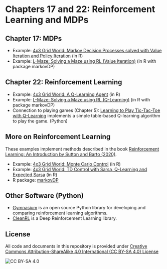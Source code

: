 <!-- #region -->
# Chapters 17 and 22: Reinforcement Learning and MDPs

## Chapter 17: MDPs

* Example: [4x3 Grid World: Markov Decision Processes solved with Value Iteration and Policy Iteration](https://mhahsler.github.io/CS7320-AI/RL/MDP.html) (in R)
* Example: [L-Maze: Solving a Maze using RL (Value Iteration)](https://mhahsler.github.io/CS7320-AI/RL/RL-Maze.html) (in R with package markovDP)

## Chapter 22: Reinforcement Learning
* Example: [4x3 Grid World: A Q-Learning Agent](https://mhahsler.github.io/CS7320-AI/RL/QLearning.html) (in R)
* Example: [L-Maze: Solving a Maze using RL (Q-Learning)](https://mhahsler.github.io/CS7320-AI/RL/RL-Maze.html) (in R with package markovDP)
* Connection to playing games (Chapter 5): [Learning to Play Tic-Tac-Toe with Q-Learning](https://colab.research.google.com/github/mhahsler/CS7320-AI/blob/master/RL/tictactoe_RL.ipynb) implements a simple table-based Q-learning algorithm to play the game. (Python)

## More on Reinforcement Learning

These examples implement methods described in 
the book [Reinforcement Learning: An Introduction
by Sutton and Barto (2020)](http://incompleteideas.net/book/the-book-2nd.html).

* Example: [4x3 Grid World: Monte Carlo Control](https://mhahsler.github.io/CS7320-AI/RL/MC-Control.html) (in R)
* Example: [4x3 Grid World: TD Control with Sarsa, Q-Learning and Expected Sarsa](https://mhahsler.github.io/CS7320-AI/RL/TD-Control.html) (in R)
* R package: [markovDP](https://github.com/mhahsler/markovDP)


## Other Software (Python)
* [Gymnasium](https://github.com/Farama-Foundation/Gymnasium) is an open source Python library for developing and comparing reinforcement learning algorithms.
* [CleanRL](https://github.com/vwxyzjn/cleanrl) is a Deep Reinforcement Learning library.

## License
All code and documents in this repository is provided under [Creative Commons Attribution-ShareAlike 4.0 International (CC BY-SA 4.0) License](https://creativecommons.org/licenses/by-sa/4.0/)

![CC BY-SA 4.0](https://licensebuttons.net/l/by-sa/3.0/88x31.png)
<!-- #endregion -->
